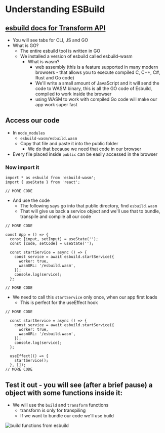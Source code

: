 # Understanding ESBuild
## [esbuild docs for Transform API](https://esbuild.github.io/api/#transform-api)
* You will see tabs for CLI, JS and GO
* What is GO?
    - The entire esbuild tool is written in GO
    - We installed a version of esbuild called esbuild-wasm
        + What is wasm?
            * web assembly (this is a feature supported in many modern browsers - that allows you to execute compiled C, C++, C#, Rust and Go code)
            * We'll write a small amount of JavaScript and it will send the code to WASM binary, this is all the GO code of Esbuild, compiled to work inside the browser
            * using WASM to work with compiled Go code will make our app work super fast

## Access our code 
* In `node_modules`
    - `esbuild-wasm/esbuild.wasm`
    - Copy that file and paste it into the public folder
        + We do that because we need that code in our browser
* Every file placed inside `public` can be easily accessed in the browser

### Now import it
```
import * as esbuild from 'esbuild-wasm';
import { useState } from 'react';

// MORE CODE
```

* And use the code
    - The following says go into that public directory, find `esbuild.wasm`
    - That will give us back a service object and we'll use that to bundle, transpile and compile all our code

```tsx
// MORE CODE

const App = () => {
  const [input, setInput] = useState('');
  const [code, setCode] = useState('');

  const startService = async () => {
    const service = await esbuild.startService({
      worker: true,
      wasmURL: '/esbuild.wasm',
    });
    console.log(service);
  };

// MORE CODE
```

* We need to call this `startService` only once, when our app first loads
    - This is perfect for the useEffect hook

```tsx
// MORE CODE

  const startService = async () => {
    const service = await esbuild.startService({
      worker: true,
      wasmURL: '/esbuild.wasm',
    });
    console.log(service);
  };

  useEffect(() => {
    startService();
  }, []);
// MORE CODE
```

## Test it out - you will see (after a brief pause) a object with some functions inside it:
* We will use the `build` and `transform` functions
    - transform is only for transpiling
    - If we want to bundle our code we'll use build

![build functions from esbuild](https://i.imgur.com/KjJfVMK.png)
